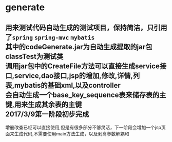 # generate
用来测试代码自动生成的测试项目，保持简洁，只引用了`spring` `spring-mvc` `mybatis`<br>
其中的codeGenerate.jar为自动生成提取的jar包<br>
classTest为测试类<br>
调用jar包中的CreateFile方法可以直接生成service接口,service,dao接口,jsp的增加,修改,详情,列表,mybatis的基础xml,以及controller<br>
会自动生成一个base_key_sequence表来储存表的主键,用来生成其余表的主键<br>
2017/3/9第一阶段初步完成
-
增删改查已经可以直接使用,但是有很多部分不够灵活，下一阶段会增加一个jsp页面来生成代码,不需要使用main方法生成，以及剥离参数解耦和
